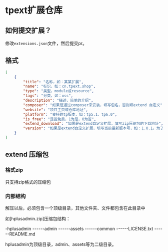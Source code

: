 # tpext扩展仓库

## 如何提交扩展？

修改`extensions.json`文件，然后提交pr。

## 格式

```json
[
    {
        "title": "名称，如：某某扩展",
        "name": "标识，如：cn.tpext.shop",
        "type": "类型，module或resource",
        "tags": "分类，如：oss",
        "description": "描述，简单的介绍",
        "composer": "如果是通过composer来安装，填写包名，否则填extend 自定义",
        "website": "项目主页或仓库地址",
        "platform": "支持的tp版本，如：tp5.1，tp6.0",
        "is_free": "是否免费，1为是，0为否",
        "extend_download": "如果是extend自定义扩展，填写zip压缩包的下载地址",
        "version": "如果是extend自定义扩展，填写当前最新版本号，如：1.0.1。为了方便升级，composer扩展请忽略此值。"
    }
]
```
## extend 压缩包

### 格式zip
只支持zip格式的压缩包

### 内部结构

解压以后，必须包含一个顶级目录，其他文件夹、文件都包含在此目录中

如[hplusadmin.zip]压缩包结构：

\-hplusadmin
\------admin
\------assets
\------common
\------LICENSE.txt
\------README.md

hplusadmin为顶级目录，admin、assets等为二级目录。

